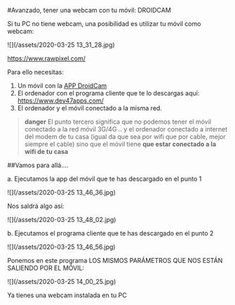 #Avanzado, tener una webcam con tu móvil: DROIDCAM

Si tu PC no tiene webcam, una posibilidad es utilizar tu móvil como webcam:

![](/assets/2020-03-25 13_31_28.jpg)

https://www.rawpixel.com/

Para ello necesitas:

1. Un móvil con la [APP DroidCam](https://play.google.com/store/apps/developer?id=Dev47Apps)
2. El ordenador con el programa cliente que te lo descargas aquí: https://www.dev47apps.com/
3. El ordenador y el móvil conectado a la misma red.

>**danger**
>El punto tercero significa que no podemos tener el móvil conectado a la red móvil 3G/4G .. y el ordenador conectado a internet del modem de tu casa (igual da que sea por wifi que por cable, mejor siempre el cable) sino que el móvil tiene **que estar conectado a la wifi de tu casa**

##Vamos para allá....

a. Ejecutamos la app del móvil que te has descargado en el punto 1

![](/assets/2020-03-25 13_46_36.jpg)

Nos saldrá algo así:

![](/assets/2020-03-25 13_48_02.jpg)

b. Ejecutamos el programa cliente que te has descargado en el punto 2

![](/assets/2020-03-25 13_46_56.jpg)

Ponemos en este programa LOS MISMOS PARÁMETROS QUE NOS ESTÁN SALIENDO POR EL MÓVIL:

![](/assets/2020-03-25 14_00_25.jpg)

Ya tienes una webcam instalada en tu PC


